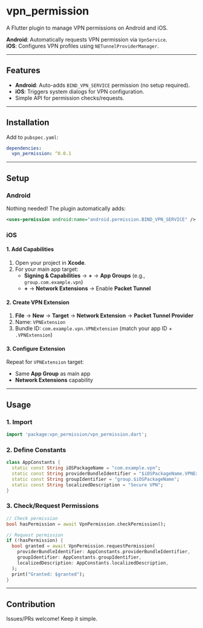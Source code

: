 # vpn_permission

A Flutter plugin to manage VPN permissions on Android and iOS.

**Android**: Automatically requests VPN permission via `VpnService`.  
**iOS**: Configures VPN profiles using `NETunnelProviderManager`.

---

## Features

- **Android**: Auto-adds `BIND_VPN_SERVICE` permission (no setup required).
- **iOS**: Triggers system dialogs for VPN configuration.
- Simple API for permission checks/requests.

---

## Installation

Add to `pubspec.yaml`:

```yaml
dependencies:
  vpn_permission: ^0.0.1
```

---

## Setup

### Android

Nothing needed! The plugin automatically adds:

```xml
<uses-permission android:name="android.permission.BIND_VPN_SERVICE" />
```

### iOS

#### 1. Add Capabilities

1. Open your project in **Xcode**.
2. For your main app target:
   - **Signing & Capabilities** → **+** → **App Groups** (e.g., `group.com.example.vpn`)
   - **+** → **Network Extensions** → Enable **Packet Tunnel**

#### 2. Create VPN Extension

1. **File** → **New** → **Target** → **Network Extension** → **Packet Tunnel Provider**
2. Name: `VPNExtension`
3. Bundle ID: `com.example.vpn.VPNExtension` (match your app ID + `.VPNExtension`)

#### 3. Configure Extension

Repeat for `VPNExtension` target:

- Same **App Group** as main app
- **Network Extensions** capability

---

## Usage

### 1. Import

```dart
import 'package:vpn_permission/vpn_permission.dart';
```

### 2. Define Constants

```dart
class AppConstants {
  static const String iOSPackageName = "com.example.vpn";
  static const String providerBundleIdentifier = "$iOSPackageName.VPNExtension";
  static const String groupIdentifier = "group.$iOSPackageName";
  static const String localizedDescription = "Secure VPN";
}
```

### 3. Check/Request Permissions

```dart
// Check permission
bool hasPermission = await VpnPermission.checkPermission();

// Request permission
if (!hasPermission) {
  bool granted = await VpnPermission.requestPermission(
    providerBundleIdentifier: AppConstants.providerBundleIdentifier,
    groupIdentifier: AppConstants.groupIdentifier,
    localizedDescription: AppConstants.localizedDescription,
  );
  print("Granted: $granted");
}
```

---

## Contribution

Issues/PRs welcome! Keep it simple.
